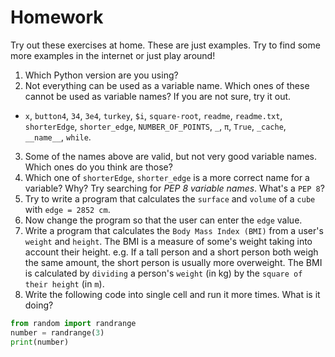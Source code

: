 
# Homework

Try out these exercises at home. These are just examples. Try to find some more examples in the internet or just play around!

1. Which Python version are you using?
2. Not everything can be used as a variable name. Which ones of these cannot be used as variable names? If you are not sure, try it out.
  - `x`, `button4`, `34`, `3e4`, `turkey`, `$i`, `square-root`, `readme`, `readme.txt`, `shorterEdge`, `shorter_edge`, `NUMBER_OF_POINTS`, `_`, `π`, `True`, `_cache`, `__name__`,  `while`.
3. Some of the names above are valid, but not very good variable names. Which ones do you think are those?
4. Which one of `shorterEdge`, `shorter_edge` is a more correct name for a variable? Why? Try searching for *PEP 8 variable names*. What's a `PEP 8`?
5. Try to write a program that calculates the `surface` and `volume` of a `cube` with `edge = 2852 cm`.
6. Now change the program so that the user can enter the `edge` value.
7. Write a program that calculates the `Body Mass Index (BMI)` from a user's `weight` and `height`.
The BMI is a measure of some's weight taking into account their height. e.g. If a tall person and a short person both weigh the same amount, the short person is usually more overweight.
The BMI is calculated by `dividing` a person's `weight` (in kg) by the `square of their height` (in `m`).
8. Write the following code into single cell and run it more times. What is it doing?
```python
from random import randrange 
number = randrange(3) 
print(number) 
```

<!-- 9. Combine code above with your previous code for a game ‘rock, paper, scissors’ the way that pc_choice is:
  - 'rock' if number is 0 
  - 'scissors' if number is 1
  - Else is 'paper'  -->
